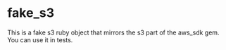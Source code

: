 # fake_s3
This is a fake s3 ruby object that mirrors the s3 part of the aws_sdk gem. You can use it in tests.
